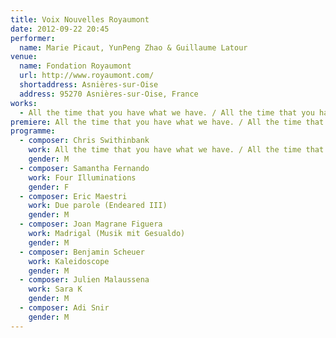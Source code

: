 ```yaml
---
title: Voix Nouvelles Royaumont
date: 2012-09-22 20:45
performer:
  name: Marie Picaut, YunPeng Zhao & Guillaume Latour
venue:
  name: Fondation Royaumont
  url: http://www.royaumont.com/
  shortaddress: Asnières-sur-Oise
  address: 95270 Asnières-sur-Oise, France
works:
  - All the time that you have what we have. / All the time that you have.
premiere: All the time that you have what we have. / All the time that you have.
programme:
  - composer: Chris Swithinbank
    work: All the time that you have what we have. / All the time that you have.
    gender: M
  - composer: Samantha Fernando
    work: Four Illuminations
    gender: F
  - composer: Eric Maestri
    work: Due parole (Endeared III)
    gender: M
  - composer: Joan Magrane Figuera
    work: Madrigal (Musik mit Gesualdo)
    gender: M
  - composer: Benjamin Scheuer
    work: Kaleidoscope
    gender: M
  - composer: Julien Malaussena
    work: Sara K
    gender: M
  - composer: Adi Snir
    gender: M
---
```

